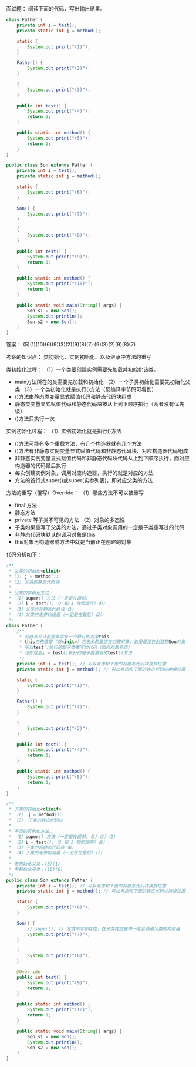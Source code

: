 面试题：
阅读下面的代码，写出输出结果。
``` java
class Father {
    private int i = test();
    private static int j = method();

    static {
        System.out.print("(1)");
    }

    Father() {
        System.out.print("(2)");
    }

    {
        System.out.print("(3)");
    }

    public int test() {
        System.out.print("(4)");
        return 1;
    }

    public static int method() {
        System.out.print("(5)");
        return 1;
    }
}

public class Son extends Father {
    private int i = test();
    private static int j = method();

    static {
        System.out.print("(6)");
    }

    Son() {
        System.out.print("(7)");
    }

    {
        System.out.print("(8)");
    }

    public int test() {
        System.out.print("(9)");
        return 1;
    }

    public static int method() {
        System.out.print("(10)");
        return 1;
    }

    public static void main(String[] args) {
        Son s1 = new Son();
        System.out.println();
        Son s2 = new Son();
    }
}
```
答案：
(5)(1)(10)(6)(9)(3)(2)(9)(8)(7)
(9)(3)(2)(9)(8)(7)

考察的知识点：
类初始化、实例初始化、以及继承中方法的重写

类初始化过程：
（1）一个类要创建实例需要先加载并初始化该类。
- main方法所在的类需要先加载和初始化
（2）一个子类初始化需要先初始化父类
（3）一个类初始化就是执行<clinit>()方法（反编译字节码可看到）
- <clinit>()方法由静态类变量显式赋值代码和静态代码块组成
- 静态类变量显式赋值代码和静态代码块按从上到下顺序执行（两者没有优先级）
- <clinit>()方法只执行一次

实例初始化过程：
（1）实例初始化就是执行<init>()方法
- <init>()方法可能有多个重载方法，有几个构造器就有几个<init>方法
- <init>()方法有非静态实例变量显式赋值代码和非静态代码块、对应构造器代码组成
- 非静态实例变量显式赋值代码和非静态代码块代码从上到下顺序执行，而对应构造器的代码最后执行
- 每次创建实例对象，调用对应构造器，执行的就是对应的<init>方法
- <init>方法的首行式super()或super(实参列表)，即对应父类的<init>方法

方法的重写（覆写）Override：
（1）哪些方法不可以被重写
- final 方法
- 静态方法
- private 等子类不可见的方法
（2）对象的多态性
- 子类如果重写了父类的方法，通过子类对象调用的一定是子类重写过的代码
- 非静态代码块默认的调用对象是this
- this对象再构造器或<init>方法中就是当前正在创建的对象

代码分析如下：
``` java
/**
 * 父类的初始化<clinit>
 * (1) j = method();
 * (2) 父类的静态代码块
 *
 * 父类的实例化方法：
 * （1）super() 方法（一定是在最前）
 * （2）i = test();（2 和 3 按照顺序）（9）
 * （3）父类的非静态代码块（3）
 * （4）父类的无参构造器（一定是在最后）（2）
 */
class Father {
    /**
     * 非静态方法前面其实有一个默认的对象this
     * this在构造器（或<init>）它表示的是正在创建对象，这里是正在创建的Son对象
     * 所以test()执行的是子类重写的代码（面向对象多态）
     * 也即这里i = test()执行的是子类重写的test()方法
     */
    private int i = test(); // 可以考虑和下面的非静态代码块换换位置
    private static int j = method(); // 可以考虑和下面的静态代码块换换位置

    static {
        System.out.print("(1)");
    }

    Father() {
        System.out.print("(2)");
    }

    {
        System.out.print("(3)");
    }

    public int test() {
        System.out.print("(4)");
        return 1;
    }

    public static int method() {
        System.out.print("(5)");
        return 1;
    }
}

/**
 * 子类的初始化<clinit>
 * （1） j = method();
 * （2） 子类的静态代码块
 *
 * 子类的实例化方法：
 * （1）super() 方法（一定是在最前）（9）（3）（2）
 * （2）i = test();（2 和 3 按照顺序）（9）
 * （3）子类的非静态代码块（8）
 * （4）子类的无参构造器（一定是在最后）（7）
 *
 * 先初始化父类：(5)(1)
 * 再初始化子类：(10)(6)
 */
public class Son extends Father {
    private int i = test(); // 可以考虑和下面的非静态代码块换换位置
    private static int j = method(); // 可以考虑和下面的静态代码块换换位置

    static {
        System.out.print("(6)");
    }

    Son() {
        // super(); // 写或不写都存在，在子类构造器中一定会调用父类的构造器
        System.out.print("(7)");
    }

    {
        System.out.print("(8)");
    }

    @Override
    public int test() {
        System.out.print("(9)");
        return 1;
    }

    public static int method() {
        System.out.print("(10)");
        return 1;
    }

    public static void main(String[] args) {
        Son s1 = new Son();
        System.out.println();
        Son s2 = new Son();
    }
}
```